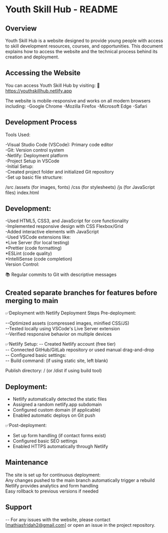 # Youth Skill Hub - README
## Overview
Youth Skill Hub is a website designed to provide young people with access to skill development resources, courses, and opportunities. This document explains how to access the website and the technical process behind its creation and deployment.

## Accessing the Website
You can access Youth Skill Hub by visiting:
🔗 https://youthskillhub.netlify.app

The website is mobile-responsive and works on all modern browsers including:
-Google Chrome
-Mozilla Firefox
-Microsoft Edge
-Safari

## Development Process
Tools Used:

-Visual Studio Code (VSCode): Primary code editor<br>
-Git: Version control system<br>
-Netlify: Deployment platform<br>
-Project Setup in VSCode<br>
-Initial Setup:<br>
-Created project folder and initialized Git repository<br>
-Set up basic file structure:<br>

/src
  /assets (for images, fonts)
  /css (for stylesheets)
  /js (for JavaScript files)
index.html

## Development:
-Used HTML5, CSS3, and JavaScript for core functionality<br>
-Implemented responsive design with CSS Flexbox/Grid<br>
-Added interactive elements with JavaScript<br>
-Used VSCode extensions like:<br>
*Live Server (for local testing)<br>
*Prettier (code formatting)<br>
*ESLint (code quality)<br>
*IntelliSense (code completion)<br>
Version Control:<br>

📚 Regular commits to Git with descriptive messages

## Created separate branches for features before merging to main

✅Deployment with Netlify
Deployment Steps
Pre-deployment:

--Optimized assets (compressed images, minified CSS/JS)<br>
--Tested locally using VSCode's Live Server extension<br>
--Verified responsive behavior on multiple devices<br>

✅Netlify Setup:
-- Created Netlify account (free tier)<br>
-- Connected GitHub/GitLab repository or used manual drag-and-drop<br>
-- Configured basic settings:<br>
-- Build command: (if using static site, left blank)<br>

Publish directory: / (or /dist if using build tool)

## Deployment:

- Netlify automatically detected the static files<br>
- Assigned a random netlify.app subdomain<br>
- Configured custom domain (if applicable)<br>
- Enabled automatic deploys on Git push<br>

✅Post-deployment:
- Set up form handling (if contact forms exist)<br>
- Configured basic SEO settings<br>
- Enabled HTTPS automatically through Netlify<br>

## Maintenance
The site is set up for continuous deployment:<br>
Any changes pushed to the main branch automatically trigger a rebuild<br>
Netlify provides analytics and form handling<br>
Easy rollback to previous versions if needed<br>

## Support
-- For any issues with the website, please contact [mathiasfridah2@gmail.com] or open an issue in the project repository.

